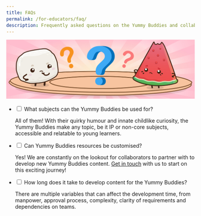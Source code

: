 ```yaml
---
title: FAQs
permalink: /for-educators/faq/
description: Frequently asked questions on the Yummy Buddies and collaboration.
---
```

![faq](/images/Website/educator_faq.jpg)

<ul class="jekyllcodex_accordion">
  
<li><input type="checkbox" id="accordion1">  
<label for="accordion1">What subjects can the Yummy Buddies be used for?
</label><div>  
<p>All of them! With their quirky humour and innate childlike curiosity, the Yummy Buddies make any topic, be it IP or non-core subjects,  accessible and relatable to young learners.
</p>  
</div></li>  
  
<li><input type="checkbox" id="accordion2">  
<label for="accordion2">Can Yummy Buddies resources be customised?
</label><div>  
<p>Yes! We are constantly on the lookout for collaborators to partner with to develop new Yummy Buddies content. <a href="/contact-us">Get in touch</a> with us to start on this exciting journey!
</p>  
</div></li>  
  
<li><input type="checkbox" id="accordion3">  
<label for="accordion3">How long does it take to develop content for the Yummy Buddies?</label><div>  
<p>There are multiple variables that can affect the development time, from manpower, approval process, complexity, clarity of requirements and dependencies on teams.</p>  
</div></li>  
	
</ul>